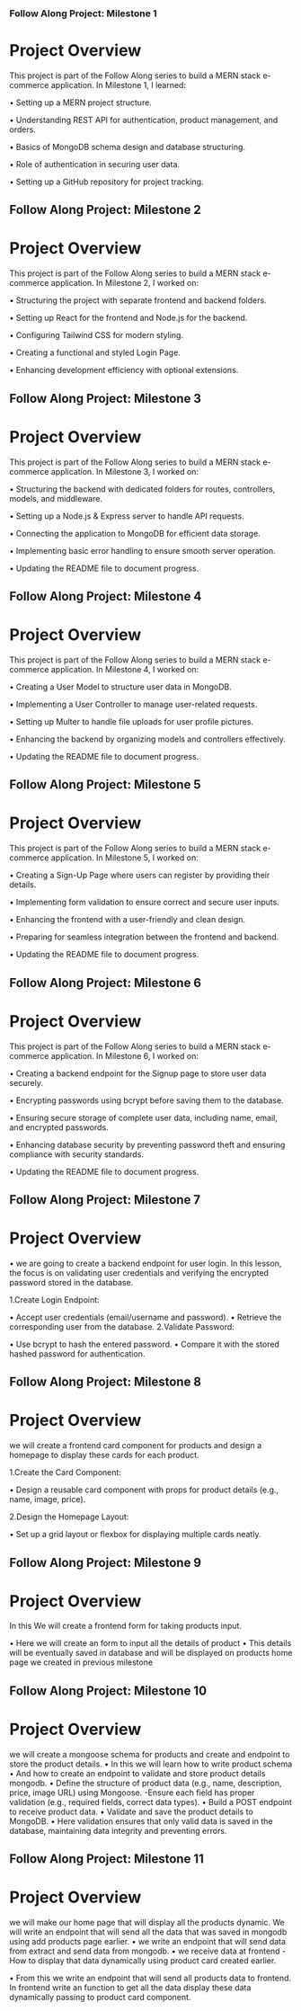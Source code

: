 ### Follow Along Project: Milestone 1

# Project Overview
This project is part of the Follow Along series to build a MERN stack e-commerce application. In Milestone 1, I learned:

• Setting up a MERN project structure.

• Understanding REST API for authentication, product management, and orders.

• Basics of MongoDB schema design and database structuring.

• Role of authentication in securing user data.

• Setting up a GitHub repository for project tracking.


## Follow Along Project: Milestone 2

# Project Overview
This project is part of the Follow Along series to build a MERN stack e-commerce application. In Milestone 2, I worked on:

• Structuring the project with separate frontend and backend folders.

• Setting up React for the frontend and Node.js for the backend.

• Configuring Tailwind CSS for modern styling.

• Creating a functional and styled Login Page.

• Enhancing development efficiency with optional extensions.


## Follow Along Project: Milestone 3
 
# Project Overview
This project is part of the Follow Along series to build a MERN stack e-commerce application. In Milestone 3, I worked on:

• Structuring the backend with dedicated folders for routes, controllers, models, and middleware.

• Setting up a Node.js & Express server to handle API requests.

• Connecting the application to MongoDB for efficient data storage.

• Implementing basic error handling to ensure smooth server operation.

• Updating the README file to document progress.


## Follow Along Project: Milestone 4
 
# Project Overview

This project is part of the Follow Along series to build a MERN stack e-commerce application. In Milestone 4, I worked on:

• Creating a User Model to structure user data in MongoDB.

• Implementing a User Controller to manage user-related requests.

• Setting up Multer to handle file uploads for user profile pictures.

• Enhancing the backend by organizing models and controllers effectively.

• Updating the README file to document progress.


## Follow Along Project: Milestone 5
 
# Project Overview
This project is part of the Follow Along series to build a MERN stack e-commerce application. In Milestone 5, I worked on:

• Creating a Sign-Up Page where users can register by providing their details.

• Implementing form validation to ensure correct and secure user inputs.

• Enhancing the frontend with a user-friendly and clean design.

• Preparing for seamless integration between the frontend and backend.

• Updating the README file to document progress.


## Follow Along Project: Milestone 6
 
# Project Overview
This project is part  of the Follow Along series to build a MERN stack e-commerce application. In Milestone 6, I worked on:

• Creating a backend endpoint for the Signup page to store user data securely.

• Encrypting passwords using bcrypt before saving them to the database.

• Ensuring secure storage of complete user data, including name, email, and encrypted passwords.

• Enhancing database security by preventing password theft and ensuring compliance with security standards.

• Updating the README file to document progress.



## Follow Along Project: Milestone 7
 
# Project Overview

• we are going to create a backend endpoint for user login. In this lesson, the focus is on validating user credentials and verifying the encrypted password stored in the database.

1.Create Login Endpoint:

   • Accept user credentials (email/username and password).
   • Retrieve the corresponding user from the database.
2.Validate Password:

   • Use bcrypt to hash the entered password.
   • Compare it with the stored hashed password for authentication.


## Follow Along Project: Milestone 8
 
# Project Overview
we will create a frontend card component for products and design a homepage to display these cards for each product.

1.Create the Card Component:

   • Design a reusable card component with props for product details (e.g., name, image, price).

2.Design the Homepage Layout:

   • Set up a grid layout or flexbox for displaying multiple cards neatly.

   ## Follow Along Project: Milestone 9
 
# Project Overview
In this We will create a frontend form for taking products input. 

• Here we will create an form to input all the details of product 
• This details will be eventually saved in database and will be displayed on products home page we created in previous milestone 

## Follow Along Project: Milestone 10
 
# Project Overview
 we will create a mongoose schema for products and create and endpoint to store the product details. 
 • In this we will learn how to write product schema 
 • And how to create an endpoint to validate and store product details mongodb.
• Define the structure of product data (e.g., name, description, price, image URL) using Mongoose. -Ensure each field has proper validation (e.g., required fields, correct data types).
• Build a POST endpoint to receive product data.
• Validate and save the product details to MongoDB.
• Here validation ensures that only valid data is saved in the database, maintaining data integrity and preventing errors.

## Follow Along Project: Milestone 11
 
# Project Overview
we will make our home page that will display all the products dynamic. We will write an endpoint that will send all the data that was saved in mongodb using add products page earlier.
• we write an endpoint that will send data from extract and send data from mongodb.
• we receive data at frontend -How to display that data dynamically using product card created earlier.

• From this we write an endpoint that will send all products data to frontend. In frontend write an function to get all the data display these data dynamically passing to product card component.
 






































































































































